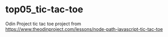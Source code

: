 # top05_tic-tac-toe
Odin Project tic tac toe project from https://www.theodinproject.com/lessons/node-path-javascript-tic-tac-toe
